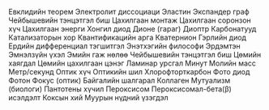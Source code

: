 Евклидийн теорем
Электролит диссоциаци
Эластин
Экспандер граф
Чейбышевийн тэнцэтгэл биш
Цахилгаан монтаж
Цахилгаан соронзон хүч
Цахилгаан энерги
Хонгил диод
Дионе (гараг)
Диоптр
Карбонатууд
Катализаторын хор
Квантификацийн арга
Кватернион
Гэрлийн диод
Ердийн дифференциал тэгшитгэл
Энэтхэгийн философи
Эрдэмтэн
Эмнэлзүйн үхэл
Эмийн гаж нөлөө
Чейбышевийн тэнцэтгэл биш
Цөмийн хаягдал
Цөмийн цахилгаан цэнэг
Ламинар урсгал
Минут
Молийн масс
Метр/секунд
Оптик хүч
Оптикийн шил
Хлорофторткарбон
Фото диод
Фотон
Фокус (оптик)
Байгалийн шалгарал
Коллаген
Мутуализм (биологи)
Пантотены хүчил
Пероксисом
Пероксисомал-бета(β) исэлдэлт
Коксын хий
Муурын нүдний үзэгдэл
